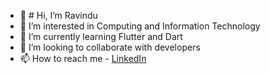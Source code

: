 - 👋 # Hi, I’m Ravindu
- 👀 I’m interested in Computing and Information Technology
- 🌱 I’m currently learning Flutter and Dart
- 💞️ I’m looking to collaborate with developers
- 📫 How to reach me - [LinkedIn](https://www.linkedin.com/in/ravindu-wataketiya-0b6770207/)

<!---
RavinduLa/RavinduLa is a ✨ special ✨ repository because its `README.md` (this file) appears on your GitHub profile.
You can click the Preview link to take a look at your changes.
--->
